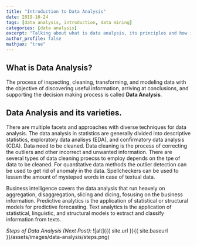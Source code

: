 ```yaml
---
title: "Introduction to Data Analysis"
date: 2019-10-24
tags: [data analysis, introduction, data mining]
categories: [data analysis]
excerpt: "Talking about what is data analysis, its principles and how it's done"
author_profile: false
mathjax: "true"
---
```

## What is Data Analysis?
The process of inspecting, cleaning, transforming, and modeling data with the objective of discovering useful information, arriving at conclusions, and supporting the decision making process is called **Data Analysis**.

## Data Analysis and its varieties.
There are multiple facets and approaches with diverse techniques for data analysis. The data analysis in statistics are generally divided into descriptive statistics, exploratory data analisys (EDA), and confirmatory data analysis (CDA). Data need to be cleaned. Data cleaning is the process of correcting the outliers and other incorrect and unwanted information. There are several types of data cleaning proecss to employ depends on the tpe of data to be cleaned. For quantitative data methods the outlier detection can be used to get rid of anomaly in the data. Spellcheckers can be used to lessen the amount of mysteped words in case of textual data.

Business intelligence covers the data analysis that run heavely on aggregation, disaggregation, slicing and dicing, fosusing on the business information. Predictive analytics is the application of statistical or structural models for predictive forecasting. Text analytics is the application of statistical, linguistic, and structural models to extract and classify information from texts.

*Steps of Data Analysis (Next Post):*
![alt]({{ site.url }}{{ site.baseurl }}/assets/images/data-analysis/steps.png)
